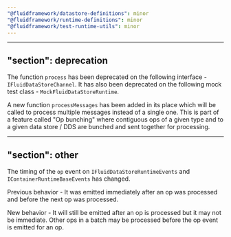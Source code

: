```yaml
---
"@fluidframework/datastore-definitions": minor
"@fluidframework/runtime-definitions": minor
"@fluidframework/test-runtime-utils": minor
---
```

---
"section": deprecation
---

The function `process` has been deprecated on the following interface - `IFluidDataStoreChannel`. It has also been deprecated on the following mock test class - `MockFluidDataStoreRuntime`.

A new function `processMessages` has been added in its place which will be called to process multiple messages instead of a single one. This is part of a feature called "Op bunching" where contiguous ops of a given type and to a given data store / DDS are bunched and sent together for processing.

---
"section": other
---

The timing of the `op` event on `IFluidDataStoreRuntimeEvents` and `IContainerRuntimeBaseEvents` has changed.

Previous behavior - It was emitted immediately after an op was processed and before the next op was processed.

New behavior - It will still be emitted after an op is processed but it may not be immediate. Other ops in a batch may be processed before the op event is emitted for an op.
